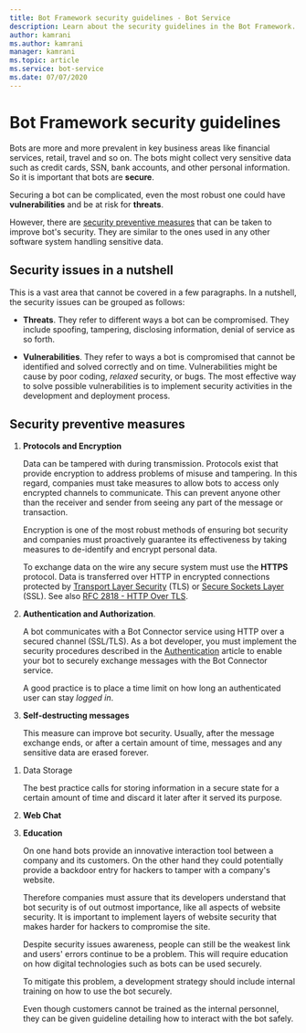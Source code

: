 ```yaml
---
title: Bot Framework security guidelines - Bot Service
description: Learn about the security guidelines in the Bot Framework.
author: kamrani
ms.author: kamrani
manager: kamrani
ms.topic: article
ms.service: bot-service
ms.date: 07/07/2020
---
```


# Bot Framework security guidelines

Bots are more and more prevalent in key business areas like financial services, retail, travel and so on. The bots might collect very sensitive data such as credit cards, SSN, bank accounts, and other personal information. So it is important that bots are **secure**.

Securing a bot can be complicated, even the most robust one could have **vulnerabilities** and be at risk for **threats**.

However, there are [security preventive measures](#security-preventive-measures) that can be taken to improve bot's security. They are similar to the ones used in any other software system handling sensitive data.

## Security issues in a nutshell

This is a vast area that cannot be covered in a few paragraphs. In a nutshell, the security issues can be grouped as follows:

- **Threats**. They refer to different ways a bot can be compromised. They include spoofing, tampering, disclosing information, denial of service as so forth.

- **Vulnerabilities**. They refer to ways a bot is compromised that cannot be identified and solved correctly and on time. Vulnerabilities might be cause by poor coding, *relaxed* security, or bugs. The most effective way to solve possible vulnerabilities is to implement security activities in the development and deployment process.

## Security preventive measures

1. **Protocols and Encryption**

    Data can be tampered with during transmission. Protocols exist that provide encryption to address problems of misuse and tampering.
    In this regard, companies must take measures to allow bots to access only encrypted channels to communicate. This can prevent anyone other than the receiver and sender from seeing any part of the message or transaction.

    Encryption is one of the most robust methods of ensuring bot security and companies must proactively guarantee its effectiveness by taking measures to de-identify and encrypt personal data.

    To exchange data on the wire any secure system must use the **HTTPS** protocol. Data is transferred over HTTP in encrypted connections protected by [Transport Layer Security](https://tools.ietf.org/html/rfc5246) (TLS) or [Secure Sockets Layer](https://tools.ietf.org/html/rfc6101) (SSL).  See also [RFC 2818 - HTTP Over TLS](https://tools.ietf.org/html/rfc2818).

1. **Authentication and Authorization**.

    A bot communicates with a Bot Connector service using HTTP over a secured channel (SSL/TLS). As a bot developer, you must implement the security procedures described in the [Authentication](~/rest-api/bot-framework-rest-connector-authentication.md) article to enable your bot to securely exchange messages with the Bot Connector service.

    A good practice is to place a time limit on how long an authenticated user can stay *logged in*.

1. **Self-destructing messages**

    This measure can improve bot security. Usually, after the message exchange ends, or after a certain amount of time, messages and any sensitive data are erased forever.

<!--
1. Personal Scan
-->

1. Data Storage

    The best practice calls for storing information in a secure state for a certain amount of time and discard it later after it served its purpose.

1. **Web Chat**

1. **Education**

    On one hand bots provide an innovative interaction tool between a company and its customers. On the other hand they could potentially provide a backdoor entry for hackers to tamper with a company's website.

    Therefore companies must assure that its developers understand that bot security is of out outmost importance, like all aspects of website security. It is important to implement layers of website security that makes harder for hackers to compromise the site.

    Despite security issues awareness, people can still be the weakest link and users' errors continue to be a problem. This will require education on how digital technologies such as bots can be used securely.

    To mitigate this problem, a development strategy should include internal training on how to use the bot securely.

    Even though customers cannot be trained as the internal personnel, they can be given guideline detailing how to interact with the bot safely.

